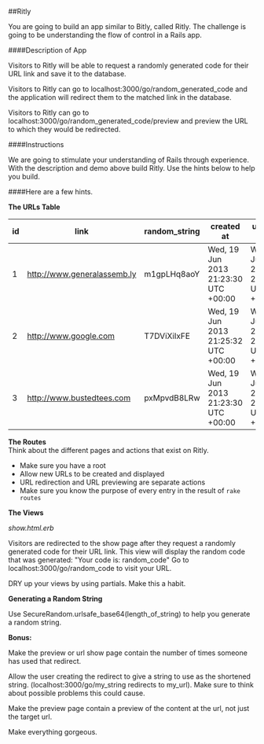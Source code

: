 ##Ritly

You are going to build an app similar to Bitly, called Ritly. The challenge is going to be understanding the flow of control in a Rails app.  

####Description of App

Visitors to Ritly will be able to request a randomly generated code for their URL link and save it to the database.  

Visitors to Ritly can go to localhost:3000/go/random_generated_code and the application will redirect them to the matched link in the database.  

Visitors to Ritly can go to localhost:3000/go/random_generated_code/preview and preview the URL to which they would be redirected.  

####Instructions

We are going to stimulate your understanding of Rails through experience. With the description and demo above build Ritly. Use the hints below to help you build.

####Here are a few hints.

**The URLs Table**  


|id |            link             | random_string|               created at              |             updated at             |
|---|-----------------------------|--------------|---------------------------------------|------------------------------------|
|1  | http://www.generalassemb.ly |  m1gpLHq8aoY | Wed, 19 Jun 2013 21:23:30 UTC +00:00 |Wed, 19 Jun 2013 21:23:30 UTC +00:00|
|2  | http://www.google.com       |  T7DViXiIxFE | Wed, 19 Jun 2013 21:25:32 UTC +00:00 |Wed, 19 Jun 2013 21:25:32 UTC +00:00|
|3  | http://www.bustedtees.com   |  pxMpvdB8LRw | Wed, 19 Jun 2013 21:23:30 UTC +00:00 |Wed, 19 Jun 2013 21:23:30 UTC +00:00|


**The Routes**  
Think about the different pages and actions that exist on Ritly.  

- Make sure you have a root
- Allow new URLs to be created and displayed
- URL redirection and URL previewing are separate actions
- Make sure you know the purpose of every entry in the result of `rake routes`

**The Views**  

*show.html.erb*  

Visitors are redirected to the show page after they request a randomly generated code for their URL link.
This view will display the random code that was generated: "Your code is: random_code" Go to localhost:3000/go/random_code to visit your URL.

DRY up your views by using partials. Make this a habit.

**Generating a Random String**  

Use SecureRandom.urlsafe_base64(length_of_string) to help you generate a random string.

**Bonus:**  

Make the preview or url show page contain the number of times someone has used that redirect.

Allow the user creating the redirect to give a string to use as the shortened string.  (localhost:3000/go/my_string redirects to my_url). Make sure to think about possible problems this could cause.

Make the preview page contain a preview of the content at the url, not just the target url.

Make everything gorgeous.

